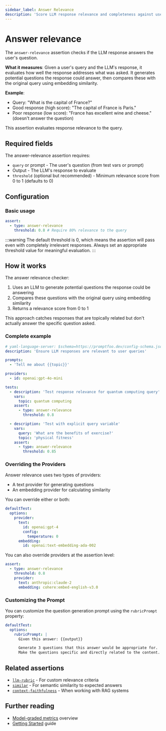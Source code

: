 ```yaml
---
sidebar_label: Answer Relevance
description: 'Score LLM response relevance and completeness against user queries'
---
```


# Answer relevance

The `answer-relevance` assertion checks if the LLM response answers the user's question.

**What it measures**: Given a user's query and the LLM's response, it evaluates how well the response addresses what was asked. It generates potential questions the response could answer, then compares these with the original query using embedding similarity.

**Example**:

- Query: "What is the capital of France?"
- Good response (high score): "The capital of France is Paris."
- Poor response (low score): "France has excellent wine and cheese." (doesn't answer the question)

This assertion evaluates response relevance to the query.

## Required fields

The answer-relevance assertion requires:

- `query` or prompt - The user's question (from test vars or prompt)
- Output - The LLM's response to evaluate
- `threshold` (optional but recommended) - Minimum relevance score from 0 to 1 (defaults to 0)

## Configuration

### Basic usage

```yaml
assert:
  - type: answer-relevance
    threshold: 0.8 # Require 80% relevance to the query
```

:::warning
The default threshold is 0, which means the assertion will pass even with completely irrelevant responses. Always set an appropriate threshold value for meaningful evaluation.
:::

## How it works

The answer relevance checker:

1. Uses an LLM to generate potential questions the response could be answering
2. Compares these questions with the original query using embedding similarity
3. Returns a relevance score from 0 to 1

This approach catches responses that are topically related but don't actually answer the specific question asked.

### Complete example

```yaml title="promptfooconfig.yaml"
# yaml-language-server: $schema=https://promptfoo.dev/config-schema.json
description: 'Ensure LLM responses are relevant to user queries'

prompts:
  - 'Tell me about {{topic}}'

providers:
  - id: openai:gpt-4o-mini

tests:
  - description: 'Test response relevance for quantum computing query'
    vars:
      topic: quantum computing
    assert:
      - type: answer-relevance
        threshold: 0.8

  - description: 'Test with explicit query variable'
    vars:
      query: 'What are the benefits of exercise?'
      topic: 'physical fitness'
    assert:
      - type: answer-relevance
        threshold: 0.85
```

### Overriding the Providers

Answer relevance uses two types of providers:

- A text provider for generating questions
- An embedding provider for calculating similarity

You can override either or both:

```yaml
defaultTest:
  options:
    provider:
      text:
        id: openai:gpt-4
        config:
          temperature: 0
      embedding:
        id: openai:text-embedding-ada-002
```

You can also override providers at the assertion level:

```yaml
assert:
  - type: answer-relevance
    threshold: 0.8
    provider:
      text: anthropic:claude-2
      embedding: cohere:embed-english-v3.0
```

### Customizing the Prompt

You can customize the question generation prompt using the `rubricPrompt` property:

```yaml
defaultTest:
  options:
    rubricPrompt: |
      Given this answer: {{output}}

      Generate 3 questions that this answer would be appropriate for.
      Make the questions specific and directly related to the content.
```

## Related assertions

- [`llm-rubric`](/docs/configuration/expected-outputs/model-graded/llm-rubric) - For custom relevance criteria
- [`similar`](/docs/configuration/expected-outputs/similar) - For semantic similarity to expected answers
- [`context-faithfulness`](/docs/configuration/expected-outputs/model-graded/context-faithfulness) - When working with RAG systems

## Further reading

- [Model-graded metrics](/docs/configuration/expected-outputs/model-graded) overview
- [Getting Started](/docs/getting-started) guide
